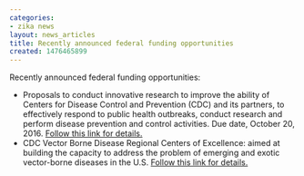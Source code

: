 ```yaml
---
categories:
- zika news
layout: news_articles
title: Recently announced federal funding opportunities
created: 1476465899
---
```

Recently announced federal funding opportunities:

<ul> 
<li>Proposals to conduct innovative research to improve the ability of Centers for Disease Control and Prevention (CDC) and its partners, to effectively respond to public health outbreaks, conduct research and perform disease prevention and control activities. Due date, October 20, 2016. <a href="http://bit.ly/2dMJwKa">Follow this link for details.</a></li> 
<li>CDC Vector Borne Disease Regional Centers of Excellence: aimed at building the capacity to address the problem of emerging and exotic vector-borne diseases in the U.S. <a href="http://bit.ly/2dMJy4D">Follow this link for details. </a></li> 
</ul>



